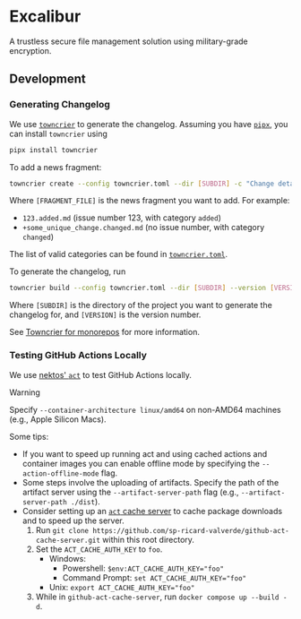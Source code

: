 # Excalibur

A trustless secure file management solution using military-grade encryption.

## Development

### Generating Changelog

We use [`towncrier`](https://github.com/twisted/towncrier) to generate the changelog. Assuming you have [`pipx`](https://pipx.pypa.io/stable/), you can install `towncrier` using

```bash
pipx install towncrier
```

To add a news fragment:

```bash
towncrier create --config towncrier.toml --dir [SUBDIR] -c "Change details go here" [FRAGMENT_FILE]
```

Where `[FRAGMENT_FILE]` is the news fragment you want to add. For example:

-   `123.added.md` (issue number 123, with category `added`)
-   `+some_unique_change.changed.md` (no issue number, with category `changed`)

The list of valid categories can be found in [`towncrier.toml`](./towncrier.toml).

To generate the changelog, run

```bash
towncrier build --config towncrier.toml --dir [SUBDIR] --version [VERSION]
```

Where `[SUBDIR]` is the directory of the project you want to generate the changelog for, and `[VERSION]` is the version number.

See [Towncrier for monorepos](https://towncrier.readthedocs.io/en/stable/monorepo.html) for more information.

### Testing GitHub Actions Locally

We use [nektos' `act`](https://github.com/nektar/act) to test GitHub Actions locally.

> [!WARNING]
> Specify `--container-architecture linux/amd64` on non-AMD64 machines (e.g., Apple Silicon Macs).

Some tips:

-   If you want to speed up running act and using cached actions and container images you can enable offline mode by specifying the `--action-offline-mode` flag.
-   Some steps involve the uploading of artifacts. Specify the path of the artifact server using the `--artifact-server-path` flag (e.g., `--artifact-server-path ./dist`).
-   Consider setting up an [`act` cache server](https://github.com/sp-ricard-valverde/github-act-cache-server/tree/main) to cache package downloads and to speed up the server.
    1. Run `git clone https://github.com/sp-ricard-valverde/github-act-cache-server.git` within this root directory.
    2. Set the `ACT_CACHE_AUTH_KEY` to `foo`.
        - Windows:
            - Powershell: `$env:ACT_CACHE_AUTH_KEY="foo"`
            - Command Prompt: `set ACT_CACHE_AUTH_KEY="foo"`
        - Unix: `export ACT_CACHE_AUTH_KEY="foo"`
    3. While in `github-act-cache-server`, run `docker compose up --build -d`.
